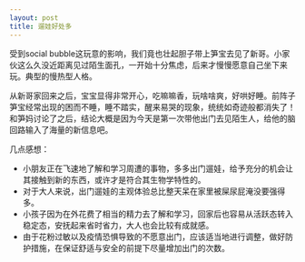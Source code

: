 ```yaml
---
layout: post
title: 遛娃好处多
---
```


受到social bubble这玩意的影响，我们竟也壮起胆子带上笋宝去见了新哥。小家伙这么久没近距离见过陌生面孔，一开始十分焦虑，后来才慢慢愿意自己坐下来玩。典型的慢热型人格。

从新哥家回来之后，宝宝显得非常开心，吃嘛嘛香，玩啥啥爽，好哄好睡。前阵子笋宝经常出现的困而不睡，睡不踏实，醒来易哭的现象，统统如奇迹般都消失了！和笋妈讨论了之后，结论大概是因为今天是第一次带他出门去见陌生人，给他的脑回路输入了海量的新信息吧。

几点感想：

* 小朋友正在飞速地了解和学习周遭的事物，多多出门遛娃，给予充分的机会让其接触到新的东西，或许才是符合其生物学特性的。
* 对于大人来说，出门遛娃的主观体验总比整天呆在家里被屎尿屁淹没要强得多。
* 小孩子因为在外花费了相当的精力去了解和学习，回家后也容易从活跃态转入稳定态，安抚起来省时省力，大人也会比较有成就感。
* 由于花粉过敏以及疫情恐惧导致的不愿意出门，应该适当地进行调整，做好防护措施，在保证舒适与安全的前提下尽量增加出门的次数。








